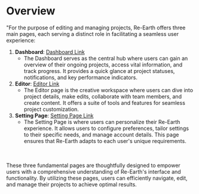 # Overview

"For the purpose of editing and managing projects, Re-Earth offers three main pages, each serving a distinct role in facilitating a seamless user experience:

1. **Dashboard**: [Dashboard Link](https://github.com/CS-eukarya/User-Manual-English-/blob/038f72c2f76a8822827d8e3618433be7885fce55/Dashboard.md)
    - The Dashboard serves as the central hub where users can gain an overview of their ongoing projects, access vital information, and track progress. It provides a quick glance at project statuses, notifications, and key performance indicators.
2. **Editor**: [Editor Link](https://github.com/CS-eukarya/User-Manual-English-/blob/64ef28ed49478be026668a87c6918b3954b218d4/Editor.md)
    - The Editor page is the creative workspace where users can dive into project details, make edits, collaborate with team members, and create content. It offers a suite of tools and features for seamless project customization.
3. **Setting Page**: [Setting Page Link](https://github.com/CS-eukarya/User-Manual-English-/blob/64ef28ed49478be026668a87c6918b3954b218d4/Setting%20Page.md)
    - The Setting Page is where users can personalize their Re-Earth experience. It allows users to configure preferences, tailor settings to their specific needs, and manage account details. This page ensures that Re-Earth adapts to each user's unique requirements.
   <br>
   <br>
   

These three fundamental pages are thoughtfully designed to empower users with a comprehensive understanding of Re-Earth's interface and functionality. By utilizing these pages, users can efficiently navigate, edit, and manage their projects to achieve optimal results.
    
